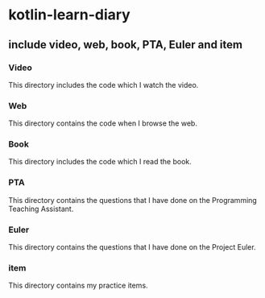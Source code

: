 # kotlin-learn-diary
## include video, web, book, PTA, Euler and item
### Video
This directory includes the code which I watch the video.
### Web
This directory contains the code when I browse the web.
### Book
This directory includes the code which I read the book.
### PTA
This directory contains the questions that I have done on the Programming Teaching Assistant.
### Euler
This directory contains the questions that I have done on the Project Euler.
### item
This directory contains my practice items.
